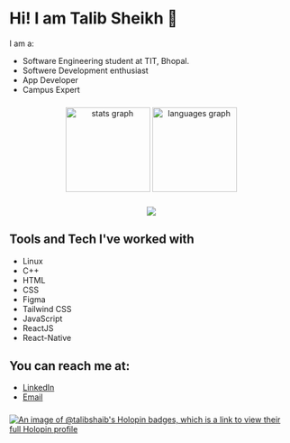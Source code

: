 <!-- Replace the placeholder URLs with your actual links -->
# Hi! I am Talib Sheikh 👋
I am a:
- Software Engineering student at TIT, Bhopal.
- Softwere Development enthusiast
- App Developer
- Campus Expert
 ### 
 
<div align="center">
  <img src="https://github-readme-stats.vercel.app/api?username=Talibshaib&hide_title=false&hide_rank=false&show_icons=true&include_all_commits=true&count_private=true&disable_animations=false&theme=dracula&locale=en&hide_border=false&order=1" height="150" alt="stats graph"  />
  <img src="https://github-readme-stats.vercel.app/api/top-langs?username=Talibshaib&locale=en&hide_title=false&layout=compact&card_width=320&langs_count=5&theme=dracula&hide_border=false&order=2" height="150" alt="languages graph"  />
</div>

###

<div align="center">
  <img src="https://profile-counter.glitch.me/Talibshaib/count.svg?"  />
</div>

###

## Tools and Tech I've worked with
- Linux
- C++
- HTML
- CSS
- Figma
- Tailwind CSS
- JavaScript
- ReactJS
- React-Native  

## You can reach me at:
- [LinkedIn](https://www.linkedin.com/in/talib-sheikh-385a85251/)
- [Email](mdtalib23038@gmail.com)

###
[![An image of @talibshaib's Holopin badges, which is a link to view their full Holopin profile](https://holopin.me/talibshaib)][holopin]

[holopin]:https://holopin.io/@talibshaib
